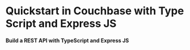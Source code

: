 # Quickstart in Couchbase with Type Script and Express JS

#### Build a REST API with TypeScript and Express JS